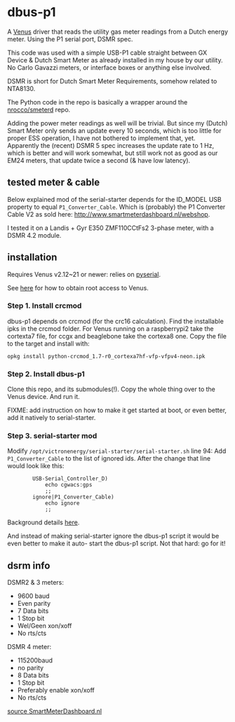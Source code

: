 # dbus-p1
A [Venus](https://github.com/victronenergy/venus/wiki) driver that reads the utility gas meter
readings from a Dutch energy meter. Using the P1 serial port, DSMR spec.

This code was used with a simple USB-P1 cable straight between GX Device & Dutch Smart Meter as
already installed in my house by our utility. No Carlo Gavazzi meters, or interface boxes or
anything else involved.

DSMR is short for Dutch Smart Meter Requirements, somehow related to NTA8130.

The Python code in the repo is basically a wrapper around the
[nrocco/smeterd](https://github.com/nrocco/smeterd/) repo.

Adding the power meter readings as well will be trivial. But since my (Dutch) Smart Meter
only sends an update every 10 seconds, which is too little for proper ESS operation, I have not
bothered to implement that, yet. Apparently the (recent) DSMR 5 spec increases the update
rate to 1 Hz, which is better and will work somewhat, but still work not as good as our
EM24 meters, that update twice  a second (& have low latency).

## tested meter & cable

Below explained mod of the serial-starter depends for the ID_MODEL USB property to equal
`P1_Converter_Cable`. Which is (probably) the P1 Converter Cable V2 as sold here:
http://www.smartmeterdashboard.nl/webshop.

I tested it on a Landis + Gyr E350 ZMF110CCtFs2 3-phase meter, with a DSMR 4.2 module.

## installation

Requires Venus v2.12~21 or newer:
relies on [pyserial](https://github.com/victronenergy/meta-victronenergy/commit/956c404515c37d0678d52c3afc9628bf68e85a22).

See [here](https://www.victronenergy.com/live/ccgx:root_access) for how to obtain root access to Venus.

### Step 1. Install crcmod
dbus-p1 depends on crcmod (for the crc16 calculation). Find the installable ipks in the crcmod
folder. For Venus running on a raspberrypi2 take the cortexta7 file, for ccgx and beaglebone take
the cortexa8 one. Copy the file to the target and install with:

    opkg install python-crcmod_1.7-r0_cortexa7hf-vfp-vfpv4-neon.ipk

### Step 2. Install dbus-p1

Clone this repo, and its submodules(!). Copy the whole thing over to the Venus device. And run it.

FIXME: add instruction on how to make it get started at boot, or even better, add it natively to
serial-starter.

### Step 3. serial-starter mod

Modify `/opt/victronenergy/serial-starter/serial-starter.sh` line 94:
Add `P1_Converter_Cable` to the list of ignored ids. After the change that line would look like this:

```
        USB-Serial_Controller_D)
            echo cgwacs:gps
            ;;
        ignore|P1_Converter_Cable)
            echo ignore
            ;;
```

Background details
[here](https://github.com/victronenergy/venus/wiki/commandline-introduction#serial-port--serial-starter).

And instead of making serial-starter ignore the dbus-p1 script it would be even better to make it auto-
start the dbus-p1 script. Not that hard: go for it!

## dsrm info

DSMR2 & 3 meters:
- 9600 baud
- Even parity
- 7 Data bits
- 1 Stop bit
- Wel/Geen xon/xoff
- No rts/cts

DSMR 4 meter:
- 115200baud
- no parity
- 8 Data bits
- 1 Stop bit
- Preferably enable xon/xoff
- No rts/cts

[source SmartMeterDashboard.nl](http://www.smartmeterdashboard.nl/blog/p1convertercablenutebestellenindewebshop/P1CC%20Info.txt)

